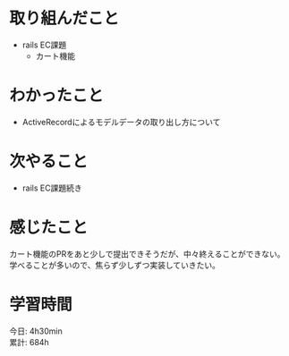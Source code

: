 # 取り組んだこと       
- rails EC課題
  - カート機能    
# わかったこと  
- ActiveRecordによるモデルデータの取り出し方について
# 次やること  
- rails EC課題続き
# 感じたこと  
カート機能のPRをあと少しで提出できそうだが、中々終えることができない。学べることが多いので、焦らず少しずつ実装していきたい。
# 学習時間  
今日: 4h30min                 
累計: 684h                      
